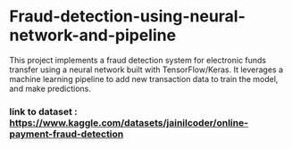 # Fraud-detection-using-neural-network-and-pipeline
This project implements a fraud detection system for electronic funds transfer using a neural network built with TensorFlow/Keras. It leverages a machine learning pipeline to add new transaction data to train the model, and make predictions. 

### link to dataset : https://www.kaggle.com/datasets/jainilcoder/online-payment-fraud-detection
